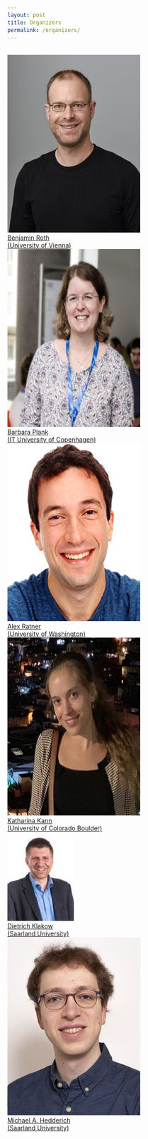 ```yaml
---
layout: post
title: Organizers
permalink: /organizers/
---
```

<br>

<div class="clearfix">
<div class="organizer-box">
    <a href="https://www.benjaminroth.net/">
    <img class="organizer-image" src="/images/BenjaminRoth.jpg"><br />
    Benjamin Roth<br/>(University of Vienna)
    </a>
</div>
<div class="organizer-box">
    <a href="https://bplank.github.io/">
    <img class="organizer-image" src="/images/BarbaraPlank.jpg"><br />
    Barbara Plank<br/>(IT University of Copenhagen)
    </a>
</div>
<div class="organizer-box">
    <a href='https://ajratner.github.io/'>
    <img class="organizer-image" src="/images/AlexRatner.jpg"><br />
    Alex Ratner<br/>(University of Washington)
    </a>
</div>
<div class="organizer-box">
    <a href='https://kelina.github.io/'>
    <img class="organizer-image" src="/images/KatharinaKann.jpg"><br />
    Katharina Kann<br/>(University of Colorado Boulder)
    </a>
</div>
<div class="organizer-box">
    <a href='https://www.lsv.uni-saarland.de/?id=38'>
    <img class="organizer-image" src="/images/DietrichKlakow.jpg"><br />
    Dietrich Klakow<br/>(Saarland University)
    </a>
</div>
<div class="organizer-box">
    <a href='https://michael-hedderich.de'>
    <img class="organizer-image" src="/images/MichaelHedderich.jpg"><br />
    Michael A. Hedderich<br/>(Saarland University)
    </a>
</div>
</div>
